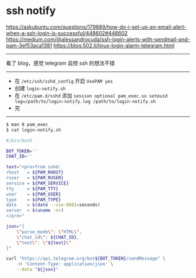 # ssh notify

https://askubuntu.com/questions/179889/how-do-i-set-up-an-email-alert-when-a-ssh-login-is-successful/448602#448602
https://medium.com/@alessandrocuda/ssh-login-alerts-with-sendmail-and-pam-3ef53aca1381
https://blog.502.li/linux-login-alarm-telegram.html

---

看了 blog，感觉 telegram 监控 ssh 的想法不错

---

- 在 `/etc/ssh/sshd_config` 开启 `UsePAM yes`
- 创建 `login-notify.sh`
- 在 `/etc/pam.d/sshd` 添加 `session optional pam_exec.so seteuid log=/path/to/login-notify.log /path/to/login-notify.sh`
- 完

---

```bash
$ man 8 pam_exec
$ cat login-notify.sh

#/bin/bash

BOT_TOKEN=''
CHAT_ID=''

text="<pre>from sshd:
rhost   = ${PAM_RHOST}
ruser   = ${PAM_RUSER}
service = ${PAM_SERVICE}
tty     = ${PAM_TTY}
user    = ${PAM_USER}
type    = ${PAM_TYPE}
date    = $(date --iso-8601=seconds)
server  = $(uname -nr)
</pre>"

json="{
    \"parse_mode\": \"HTML\",
    \"chat_id\": ${CHAT_ID},
    \"text\": \"${text}\"
}"

curl "https://api.telegram.org/bot${BOT_TOKEN}/sendMessage" \
    -H 'Content-Type: application/json' \
    --data "${json}"
```


